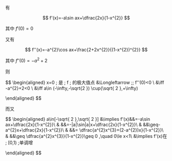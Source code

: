 有

$$
f'(x)=-a\sin ax+\dfrac{2x}{1-x^{2}}
$$

其中 $f'(0)=0$

又有

$$
f''(x)=-a^{2}\cos ax+\frac{2+2x^{2}}{(1-x^{2})^{2}}
$$

其中 $f''(0)=-a^{2}+2$

则 

$$
\begin{aligned}
x=0 \; 是 \; f \; 的极大值点 &\Longleftarrow \;\; f''(0)<0 \\
&\iff -a^{2}+2<0  \\
&\iff a\in (-\infty,-\sqrt{2 }) \cup(\sqrt{ 2 },+\infty)

\end{aligned}
$$

而又

$$
\begin{aligned}
a\in[-\sqrt{ 2 },\sqrt{ 2 }] &\implies
f'(x)&&=-a\sin ax+\dfrac{2x}{1-x^{2}}\\
& &&=-|a|\sin|a|x+\dfrac{2x}{1-x^{2}}\\
&  &&\geq-a^{2}x+\dfrac{2x}{1-x^{2}}\\
& &&= \dfrac{a^{2}x^{3}+(2-a^{2})x}{1-x^{2}}\\
& &&\geq \dfrac{a^{2}x^{3}}{1-x^{2}}\geq 0 ,\quad 0\le x<1\\
&\implies f'(x)在 \; [0,1) \;单调增

\end{aligned}
$$